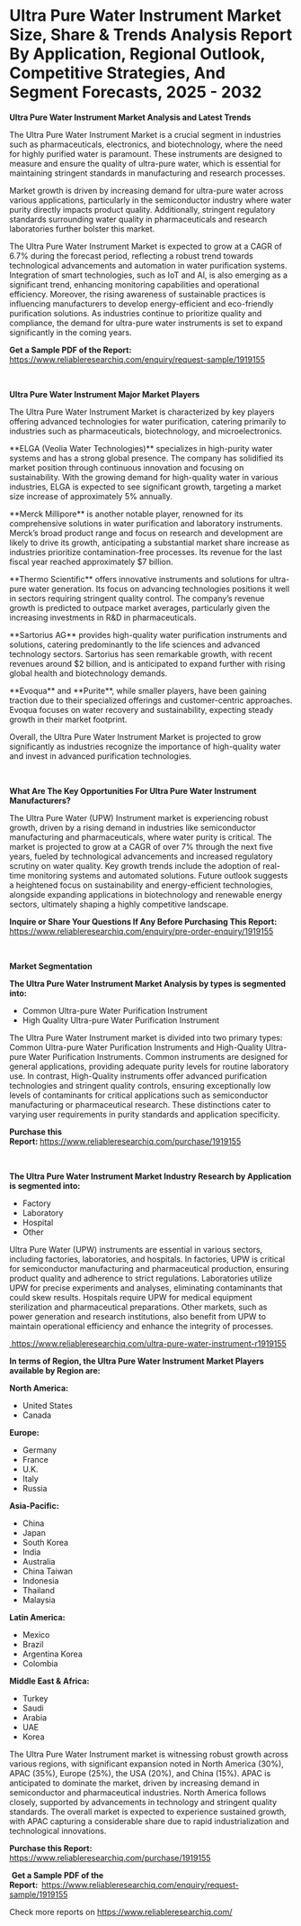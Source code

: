 <p><h1>Ultra Pure Water Instrument Market Size, Share & Trends Analysis Report By Application, Regional Outlook, Competitive Strategies, And Segment Forecasts, 2025 - 2032</h1></p><p><strong>Ultra Pure Water Instrument Market Analysis and Latest Trends</strong></p>
<p><p>The Ultra Pure Water Instrument Market is a crucial segment in industries such as pharmaceuticals, electronics, and biotechnology, where the need for highly purified water is paramount. These instruments are designed to measure and ensure the quality of ultra-pure water, which is essential for maintaining stringent standards in manufacturing and research processes. </p><p>Market growth is driven by increasing demand for ultra-pure water across various applications, particularly in the semiconductor industry where water purity directly impacts product quality. Additionally, stringent regulatory standards surrounding water quality in pharmaceuticals and research laboratories further bolster this market. </p><p>The Ultra Pure Water Instrument Market is expected to grow at a CAGR of 6.7% during the forecast period, reflecting a robust trend towards technological advancements and automation in water purification systems. Integration of smart technologies, such as IoT and AI, is also emerging as a significant trend, enhancing monitoring capabilities and operational efficiency. Moreover, the rising awareness of sustainable practices is influencing manufacturers to develop energy-efficient and eco-friendly purification solutions. As industries continue to prioritize quality and compliance, the demand for ultra-pure water instruments is set to expand significantly in the coming years.</p></p>
<p><strong>Get a Sample PDF of the Report:&nbsp;</strong> <a href="https://www.reliableresearchiq.com/enquiry/request-sample/1919155?utm_campaign=3323&utm_medium=2&utm_source=Github&utm_content=ia&utm_term=28032025&utm_id=ultra-pure-water-instrument">https://www.reliableresearchiq.com/enquiry/request-sample/1919155</a></p>
<p>&nbsp;</p>
<p><strong>Ultra Pure Water Instrument Major Market Players</strong></p>
<p><p>The Ultra Pure Water Instrument Market is characterized by key players offering advanced technologies for water purification, catering primarily to industries such as pharmaceuticals, biotechnology, and microelectronics.</p><p>**ELGA (Veolia Water Technologies)** specializes in high-purity water systems and has a strong global presence. The company has solidified its market position through continuous innovation and focusing on sustainability. With the growing demand for high-quality water in various industries, ELGA is expected to see significant growth, targeting a market size increase of approximately 5% annually.</p><p>**Merck Millipore** is another notable player, renowned for its comprehensive solutions in water purification and laboratory instruments. Merck’s broad product range and focus on research and development are likely to drive its growth, anticipating a substantial market share increase as industries prioritize contamination-free processes. Its revenue for the last fiscal year reached approximately $7 billion.</p><p>**Thermo Scientific** offers innovative instruments and solutions for ultra-pure water generation. Its focus on advancing technologies positions it well in sectors requiring stringent quality control. The company’s revenue growth is predicted to outpace market averages, particularly given the increasing investments in R&D in pharmaceuticals.</p><p>**Sartorius AG** provides high-quality water purification instruments and solutions, catering predominantly to the life sciences and advanced technology sectors. Sartorius has seen remarkable growth, with recent revenues around $2 billion, and is anticipated to expand further with rising global health and biotechnology demands.</p><p>**Evoqua** and **Purite**, while smaller players, have been gaining traction due to their specialized offerings and customer-centric approaches. Evoqua focuses on water recovery and sustainability, expecting steady growth in their market footprint. </p><p>Overall, the Ultra Pure Water Instrument Market is projected to grow significantly as industries recognize the importance of high-quality water and invest in advanced purification technologies.</p></p>
<p>&nbsp;</p>
<p><strong>What Are The Key Opportunities For Ultra Pure Water Instrument Manufacturers?</strong></p>
<p><p>The Ultra Pure Water (UPW) Instrument market is experiencing robust growth, driven by a rising demand in industries like semiconductor manufacturing and pharmaceuticals, where water purity is critical. The market is projected to grow at a CAGR of over 7% through the next five years, fueled by technological advancements and increased regulatory scrutiny on water quality. Key growth trends include the adoption of real-time monitoring systems and automated solutions. Future outlook suggests a heightened focus on sustainability and energy-efficient technologies, alongside expanding applications in biotechnology and renewable energy sectors, ultimately shaping a highly competitive landscape.</p></p>
<p><strong>Inquire or Share Your Questions If Any Before Purchasing This Report:</strong> <a href="https://www.reliableresearchiq.com/enquiry/pre-order-enquiry/1919155?utm_campaign=3323&utm_medium=2&utm_source=Github&utm_content=ia&utm_term=28032025&utm_id=ultra-pure-water-instrument">https://www.reliableresearchiq.com/enquiry/pre-order-enquiry/1919155</a></p>
<p>&nbsp;</p>
<p><strong>Market Segmentation</strong></p>
<p><strong>The Ultra Pure Water Instrument Market Analysis by types is segmented into:</strong></p>
<p><ul><li>Common Ultra-pure Water Purification Instrument</li><li>High Quality Ultra-pure Water Purification Instrument</li></ul></p>
<p><p>The Ultra Pure Water Instrument market is divided into two primary types: Common Ultra-pure Water Purification Instruments and High-Quality Ultra-pure Water Purification Instruments. Common instruments are designed for general applications, providing adequate purity levels for routine laboratory use. In contrast, High-Quality instruments offer advanced purification technologies and stringent quality controls, ensuring exceptionally low levels of contaminants for critical applications such as semiconductor manufacturing or pharmaceutical research. These distinctions cater to varying user requirements in purity standards and application specificity.</p></p>
<p><strong>Purchase this Report:&nbsp;</strong><a href="https://www.reliableresearchiq.com/purchase/1919155?utm_campaign=3323&utm_medium=2&utm_source=Github&utm_content=ia&utm_term=28032025&utm_id=ultra-pure-water-instrument">https://www.reliableresearchiq.com/purchase/1919155</a></p>
<p>&nbsp;</p>
<p><strong>The Ultra Pure Water Instrument Market Industry Research by Application is segmented into:</strong></p>
<p><ul><li>Factory</li><li>Laboratory</li><li>Hospital</li><li>Other</li></ul></p>
<p><p>Ultra Pure Water (UPW) instruments are essential in various sectors, including factories, laboratories, and hospitals. In factories, UPW is critical for semiconductor manufacturing and pharmaceutical production, ensuring product quality and adherence to strict regulations. Laboratories utilize UPW for precise experiments and analyses, eliminating contaminants that could skew results. Hospitals require UPW for medical equipment sterilization and pharmaceutical preparations. Other markets, such as power generation and research institutions, also benefit from UPW to maintain operational efficiency and enhance the integrity of processes.</p></p>
<p><a href="https://www.reliableresearchiq.com/ultra-pure-water-instrument-r1919155?utm_campaign=3323&utm_medium=2&utm_source=Github&utm_content=ia&utm_term=28032025&utm_id=ultra-pure-water-instrument">&nbsp;https://www.reliableresearchiq.com/ultra-pure-water-instrument-r1919155</a></p>
<p><strong>In terms of Region, the Ultra Pure Water Instrument Market Players available by Region are:</strong></p>
<p>
    <p> <strong> North America: </strong>
        <ul>
            <li>United States</li>
            <li>Canada</li>
        </ul>
        </p> 
    <p> <strong> Europe: </strong>
        <ul>
            <li>Germany</li>
            <li>France</li>
            <li>U.K.</li>
            <li>Italy</li>
            <li>Russia</li>
        </ul>
        </p> 
    <p> <strong> Asia-Pacific: </strong>
        <ul>
            <li>China</li>
            <li>Japan</li>
            <li>South Korea</li>
            <li>India</li>
            <li>Australia</li>
            <li>China Taiwan</li>
            <li>Indonesia</li>
            <li>Thailand</li>
            <li>Malaysia</li>
        </ul>
        </p> 
    <p> <strong> Latin America: </strong>
        <ul>
            <li>Mexico</li>
            <li>Brazil</li>
            <li>Argentina Korea</li>
            <li>Colombia</li>
        </ul>
        </p> 
    <p> <strong> Middle East & Africa: </strong>
        <ul>
            <li>Turkey</li>
            <li>Saudi</li>
            <li>Arabia</li>
            <li>UAE</li>
            <li>Korea</li>
        </ul>
    </p>
    </p>
<p><p>The Ultra Pure Water Instrument market is witnessing robust growth across various regions, with significant expansion noted in North America (30%), APAC (35%), Europe (25%), the USA (20%), and China (15%). APAC is anticipated to dominate the market, driven by increasing demand in semiconductor and pharmaceutical industries. North America follows closely, supported by advancements in technology and stringent quality standards. The overall market is expected to experience sustained growth, with APAC capturing a considerable share due to rapid industrialization and technological innovations.</p></p>
<p><strong>Purchase this Report: </strong><a href="https://www.reliableresearchiq.com/purchase/1919155?utm_campaign=3323&utm_medium=2&utm_source=Github&utm_content=ia&utm_term=28032025&utm_id=ultra-pure-water-instrument">https://www.reliableresearchiq.com/purchase/1919155</a></p>
<p>&nbsp;<strong>Get a Sample PDF of the Report:&nbsp;&nbsp;</strong><a href="https://www.reliableresearchiq.com/enquiry/request-sample/1919155?utm_campaign=3323&utm_medium=2&utm_source=Github&utm_content=ia&utm_term=28032025&utm_id=ultra-pure-water-instrument">https://www.reliableresearchiq.com/enquiry/request-sample/1919155</a></p>
<p><strong></strong></p>
<p>Check more reports on <a href="https://www.reliableresearchiq.com/?utm_campaign=3323&utm_medium=2&utm_source=Github&utm_content=ia&utm_term=28032025&utm_id=ultra-pure-water-instrument">https://www.reliableresearchiq.com/</a></p>